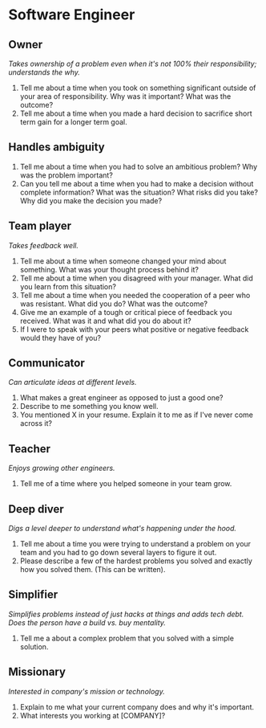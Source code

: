 # Software Engineer

## Owner
_Takes ownership of a problem even when it's not 100% their responsibility; understands the why._

1. Tell me about a time when you took on something significant outside of your area of responsibility. Why was it important? What was the outcome?
1. Tell me about a time when you made a hard decision to sacrifice short term gain for a longer term goal.

## Handles ambiguity

1. Tell me about a time when you had to solve an ambitious problem? Why was the problem important?
1. Can you tell me about a time when you had to make a decision without complete information? What was the situation? What risks did you take? Why did you make the decision you made?

## Team player
_Takes feedback well._

1. Tell me about a time when someone changed your mind about something. What was your thought process behind it?
1. Tell me about a time when you disagreed with your manager. What did you learn from this situation?
1. Tell me about a time when you needed the cooperation of a peer who was resistant. What did you do? What was the outcome?
1. Give me an example of a tough or critical piece of feedback you received. What was it and what did you do about it?
1. If I were to speak with your peers what positive or negative feedback would they have of you?

## Communicator
_Can articulate ideas at different levels._

1. What makes a great engineer as opposed to just a good one?
1. Describe to me something you know well.
1. You mentioned X in your resume. Explain it to me as if I've never come across it?

## Teacher
_Enjoys growing other engineers._
1. Tell me of a time where you helped someone in your team grow.

## Deep diver
_Digs a level deeper to understand what's happening under the hood._

1. Tell me about a time you were trying to understand a problem on your team and you had to go down several layers to figure it out.
1. Please describe a few of the hardest problems you solved and exactly how you solved them. (This can be written).

## Simplifier
_Simplifies problems instead of just hacks at things and adds tech debt. Does the person have a build vs. buy mentality._

1. Tell me a about a complex problem that you solved with a simple solution.

## Missionary
_Interested in company's mission or technology._

1. Explain to me what your current company does and why it's important.
1. What interests you working at [COMPANY]?
